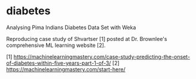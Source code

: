 # diabetes
Analysing Pima Indians Diabetes Data Set with Weka
 
Reproducing case study of Shvartser [1] posted at Dr. Brownlee's comprehensive ML learning website [2].
 

 
 [1] https://machinelearningmastery.com/case-study-predicting-the-onset-of-diabetes-within-five-years-part-1-of-3/
 [2] https://machinelearningmastery.com/start-here/
